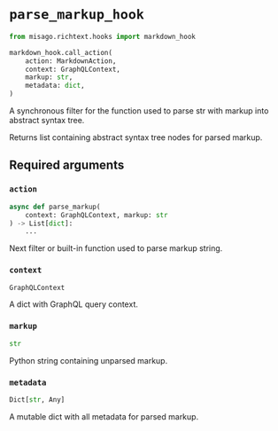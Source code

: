 # `parse_markup_hook`

```python
from misago.richtext.hooks import markdown_hook

markdown_hook.call_action(
    action: MarkdownAction,
    context: GraphQLContext,
    markup: str,
    metadata: dict,
)
```

A synchronous filter for the function used to parse str with markup into abstract syntax tree.

Returns list containing abstract syntax tree nodes for parsed markup.


## Required arguments

### `action`

```python
async def parse_markup(
    context: GraphQLContext, markup: str
) -> List[dict]:
    ...
```

Next filter or built-in function used to parse markup string.


### `context`

```python
GraphQLContext
```

A dict with GraphQL query context.


### `markup`

```python
str
```

Python string containing unparsed markup.


### `metadata`

```python
Dict[str, Any]
```

A mutable dict with all metadata for parsed markup.